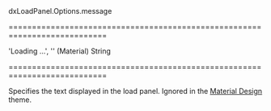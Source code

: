 <!--id-->dxLoadPanel.Options.message<!--/id-->
===========================================================================
<!--default-->'Loading ...', '' (Material)<!--/default-->
<!--type-->String<!--/type-->
===========================================================================

<!--shortDescription-->
Specifies the text displayed in the load panel. Ignored in the [Material Design](/Documentation/Guide/Themes_and_Styles/Predefined_Themes/) theme.
<!--/shortDescription-->

<!--fullDescription-->

<!--/fullDescription-->